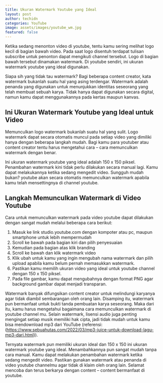 ```yaml
---
title: Ukuran Watermark Youtube yang Ideal
layout: post
author: techidn
categories: YouTube
image: assets/images/youtube_wm.jpg
featured: false
---
```


Ketika sedang menonton video di youtube, tentu kamu sering melihat logo kecil di bagian bawah video. Pada saat logo disentuh terdapat tulisan subscribe untuk penonton dapat mengikuti channel tersebut. Logo di bagian bawah tersebut dinamakan watermark. Di youtube sendiri, ini ukuran watermark youtube yang ideal digunakan. 

Siapa sih yang tidak tau watermark? Bagi beberapa content creator, kata watermark bukanlah suatu hal yang asing terdengar. Watermark adalah penanda yang digunakan untuk menunjukkan identitas seseorang yang telah membuat sebuah karya. Tidak hanya dapat digunakan secara digital, namun kamu dapat menggunakannya pada kertas maupun kanvas. 

## Ini Ukuran Watermark Youtube yang Ideal untuk Video 

Memunculkan logo watermark bukanlah suatu hal yang sulit. Logo watermark dapat secara otomatis muncul pada setiap video yang dimiliki hanya dengan beberapa langkah mudah. Bagi kamu para youtuber atau content creator tentu harus mengetahui cara – cara memunculkan watermark dengan benar. 

Ini ukuran watermark youtube yang ideal adalah 150 x 150 piksel. Penambahan watermark kini tidak perlu dilakukan secara manual lagi. Kamu dapat melakukannya ketika sedang mengedit video. Sungguh mudah bukan? youtube akan secara otomatis memunculkan watermark apabila kamu telah mensettingnya di channel youtube.

## Langkah Memunculkan Watermark di Video Youtube 

Cara untuk memunculkan watermark pada video youtube dapat dilakukan dengan sangat mudah melalui beberapa cara berikut: 

1. Masuk ke link studio.youtube.com dengan kompoter atau pc, maupun smartphone untuk lebih mempermudah
2. Scroll ke bawah pada bagian kiri dan pilih penyesuaian 
3. Kemudian pada bagian atas klik branding 
4. Scroll ke bawah dan klik watermark video 
5. Klik ubah untuk kamu yang ingin mengubah nama watermark dan pilih upload apabila kamu belum pernah memasukkan watermark. 
6. Pastikan kamu memilih ukuran video yang ideal untuk youtube channel dengan 150 x 150 piksel. 
7. Pada file gambar, kamu dapat mengubahnya dengan format PNG agar background gambar dapat menjadi transparan. 

Watermark banyak difungsikan content creator untuk melindungi karyanya agar tidak diambil sembarangan oleh orang lain. Disamping itu, watermark pun bermanfaat untuk bukti tanda pembuatan karya seseorang. Maka dari itu, kamu harus mengetahui bagaimana cara memunculkan watermark di youtube channel mu. Selain watermark, lisensi audio juga penting mengingat setiap musik memiliki hak cipta, jadi tidak mudah untuk kamu bisa mendownload mp3 dari YouTube (referensi: (https://www.sebuahutas.com/2022/03/mp3-juice-untuk-download-lagu-mp3-dari.html)).

Ternyata watermark pun memiliki ukuran ideal dan 150 x 150 ini ukuran watermark youtube yang ideal. Menambahkannya pun sangat mudah tanpa cara manual. Kamu dapat melakukan penambahan watermark ketika sedang mengedit video. Pastikan gunakan watermark atau penanda di video youtube channelmu agar tidak di klaim oleh orang lain. Selamat mencoba dan terus berkarya dengan content – content bermanfaat di youtube. 
